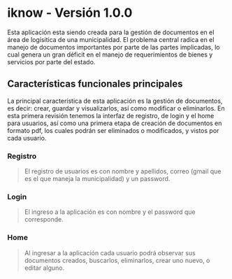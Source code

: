 # iknow - Versión 1.0.0

Esta aplicación esta siendo creada para la gestión de documentos en el área de logísitica de una municipalidad. El problema central radica en el manejo de documentos importantes por parte de las partes implicadas, lo cual genera un gran déficit en el manejo de requerimientos de bienes y servicios por parte del estado.

## Características funcionales principales

La principal característica de esta aplicación es la gestión de documentos, es decir: crear, guardar y visualizarlos, así como modificar o eliminarlos. 
En esta primera revisión tenemos la interfaz de registro, de login y el home para usuarios, así como una primera etapa de creación de documentos en formato pdf, los cuales podrán ser eliminados o modificados, y vistos por cada usuario.
 
### Registro

> El registro de usuarios es con nombre y apellidos, correo (gmail que es el que maneja la municipalidad) y un password.

### Login

> El ingreso a la aplicación es con nombre y el password que corresponde. 

### Home

> Al ingresar a la aplicación cada usuario podrá observar sus documentos creados, buscarlos, eliminarlos, crear uno nuevo, o editar alguno.



